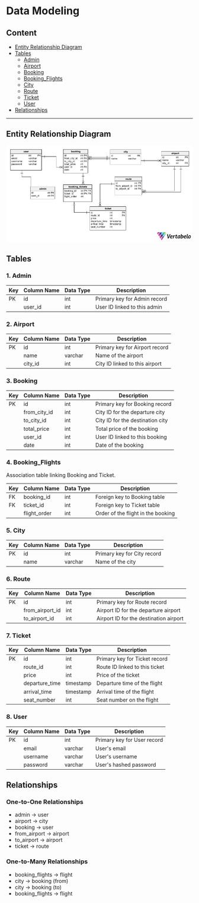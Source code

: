 # Data Modeling

## Content

- [Entity Relationship Diagram](#entity-relationship-diagram)
- [Tables](#tables)
  - [Admin](#1-admin)
  - [Airport](#2-airport)
  - [Booking](#3-booking)
  - [Booking_Flights](#4-booking-flights)
  - [City](#5-city)
  - [Route](#6-route)
  - [Ticket](#7-ticket)
  - [User](#8-user)
- [Relationships](#relationships)

-----


## Entity Relationship Diagram

![data-modeling](erd.png)

## Tables

### 1. Admin

| Key | Column Name | Data Type | Description                       |
|-----|-------------|-----------|-----------------------------------|
| PK  | id          | int       | Primary key for Admin record      |
|     | user_id     | int       | User ID linked to this admin      |

### 2. Airport

| Key | Column Name | Data Type | Description                      |
|-----|-------------|-----------|----------------------------------|
| PK  | id          | int       | Primary key for Airport record   |
|     | name        | varchar   | Name of the airport               |
|     | city_id     | int       | City ID linked to this airport   |

### 3. Booking

| Key | Column Name | Data Type | Description                         |
|-----|-------------|-----------|-------------------------------------|
| PK  | id          | int       | Primary key for Booking record      |
|     | from_city_id | int      | City ID for the departure city      |
|     | to_city_id   | int      | City ID for the destination city    |
|     | total_price  | int       | Total price of the booking          |
|     | user_id      | int       | User ID linked to this booking      |
|     | date         | int       | Date of the booking                 |

### 4. Booking_Flights
Association table linking Booking and Ticket.

| Key | Column Name  | Data Type | Description                        |
|-----|--------------|-----------|------------------------------------|
| FK  | booking_id   | int       | Foreign key to Booking table       |
| FK  | ticket_id    | int       | Foreign key to Ticket table        |
|     | flight_order | int       | Order of the flight in the booking |

### 5. City

| Key | Column Name | Data Type | Description                      |
|-----|-------------|-----------|----------------------------------|
| PK  | id          | int       | Primary key for City record      |
|     | name        | varchar   | Name of the city                 |

### 6. Route

| Key | Column Name    | Data Type | Description                           |
|-----|----------------|-----------|---------------------------------------|
| PK  | id             | int       | Primary key for Route record          |
|     | from_airport_id| int       | Airport ID for the departure airport  |
|     | to_airport_id  | int       | Airport ID for the destination airport|

### 7. Ticket

| Key | Column Name    | Data Type  | Description                            |
|-----|----------------|------------|----------------------------------------|
| PK  | id             | int        | Primary key for Ticket record          |
|     | route_id       | int        | Route ID linked to this ticket         |
|     | price          | int        | Price of the ticket                    |
|     | departure_time | timestamp  | Departure time of the flight           |
|     | arrival_time   | timestamp  | Arrival time of the flight             |
|     | seat_number    | int        | Seat number on the flight              |

### 8. User

| Key | Column Name | Data Type | Description                      |
|-----|-------------|-----------|----------------------------------|
| PK  | id          | int       | Primary key for User record      |
|     | email       | varchar   | User's email                     |
|     | username    | varchar   | User's username                  |
|     | password    | varchar   | User's hashed password           |

## Relationships

### One-to-One Relationships

- admin -> user
- airport -> city
- booking -> user
- from_airport -> airport
- to_airport -> airport
- ticket -> route

### One-to-Many Relationships

- booking_flights -> flight
- city -> booking (from)
- city -> booking (to)
- booking_flights -> flight
